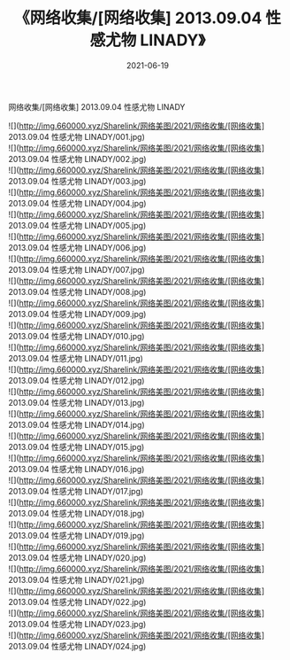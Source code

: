 ﻿---
layout: post
title:  《网络收集/[网络收集] 2013.09.04 性感尤物 LINADY》
date:   2021-06-19
img: http://img.660000.xyz/Sharelink/网络美图/2021/网络收集/[网络收集] 2013.09.04 性感尤物 LINADY/000.jpg
categories: [美女, 清纯, 唯美]
---

网络收集/[网络收集] 2013.09.04 性感尤物 LINADY

 ![](http://img.660000.xyz/Sharelink/网络美图/2021/网络收集/[网络收集] 2013.09.04 性感尤物 LINADY/001.jpg) <br>![](http://img.660000.xyz/Sharelink/网络美图/2021/网络收集/[网络收集] 2013.09.04 性感尤物 LINADY/002.jpg) <br>![](http://img.660000.xyz/Sharelink/网络美图/2021/网络收集/[网络收集] 2013.09.04 性感尤物 LINADY/003.jpg) <br>![](http://img.660000.xyz/Sharelink/网络美图/2021/网络收集/[网络收集] 2013.09.04 性感尤物 LINADY/004.jpg) <br>![](http://img.660000.xyz/Sharelink/网络美图/2021/网络收集/[网络收集] 2013.09.04 性感尤物 LINADY/005.jpg) <br>![](http://img.660000.xyz/Sharelink/网络美图/2021/网络收集/[网络收集] 2013.09.04 性感尤物 LINADY/006.jpg) <br>![](http://img.660000.xyz/Sharelink/网络美图/2021/网络收集/[网络收集] 2013.09.04 性感尤物 LINADY/007.jpg) <br>![](http://img.660000.xyz/Sharelink/网络美图/2021/网络收集/[网络收集] 2013.09.04 性感尤物 LINADY/008.jpg) <br>![](http://img.660000.xyz/Sharelink/网络美图/2021/网络收集/[网络收集] 2013.09.04 性感尤物 LINADY/009.jpg) <br>![](http://img.660000.xyz/Sharelink/网络美图/2021/网络收集/[网络收集] 2013.09.04 性感尤物 LINADY/010.jpg) <br>![](http://img.660000.xyz/Sharelink/网络美图/2021/网络收集/[网络收集] 2013.09.04 性感尤物 LINADY/011.jpg) <br>![](http://img.660000.xyz/Sharelink/网络美图/2021/网络收集/[网络收集] 2013.09.04 性感尤物 LINADY/012.jpg) <br>![](http://img.660000.xyz/Sharelink/网络美图/2021/网络收集/[网络收集] 2013.09.04 性感尤物 LINADY/013.jpg) <br>![](http://img.660000.xyz/Sharelink/网络美图/2021/网络收集/[网络收集] 2013.09.04 性感尤物 LINADY/014.jpg) <br>![](http://img.660000.xyz/Sharelink/网络美图/2021/网络收集/[网络收集] 2013.09.04 性感尤物 LINADY/015.jpg) <br>![](http://img.660000.xyz/Sharelink/网络美图/2021/网络收集/[网络收集] 2013.09.04 性感尤物 LINADY/016.jpg) <br>![](http://img.660000.xyz/Sharelink/网络美图/2021/网络收集/[网络收集] 2013.09.04 性感尤物 LINADY/017.jpg) <br>![](http://img.660000.xyz/Sharelink/网络美图/2021/网络收集/[网络收集] 2013.09.04 性感尤物 LINADY/018.jpg) <br>![](http://img.660000.xyz/Sharelink/网络美图/2021/网络收集/[网络收集] 2013.09.04 性感尤物 LINADY/019.jpg) <br>![](http://img.660000.xyz/Sharelink/网络美图/2021/网络收集/[网络收集] 2013.09.04 性感尤物 LINADY/020.jpg) <br>![](http://img.660000.xyz/Sharelink/网络美图/2021/网络收集/[网络收集] 2013.09.04 性感尤物 LINADY/021.jpg) <br>![](http://img.660000.xyz/Sharelink/网络美图/2021/网络收集/[网络收集] 2013.09.04 性感尤物 LINADY/022.jpg) <br>![](http://img.660000.xyz/Sharelink/网络美图/2021/网络收集/[网络收集] 2013.09.04 性感尤物 LINADY/023.jpg) <br>![](http://img.660000.xyz/Sharelink/网络美图/2021/网络收集/[网络收集] 2013.09.04 性感尤物 LINADY/024.jpg) <br>